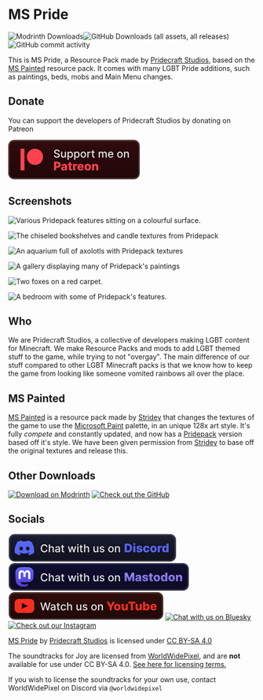# MS Pride

![Modrinth Downloads](https://img.shields.io/modrinth/dt/WOzaGauf?logo=modrinth&label=Modrinth%20downloads&color=%231bd96a&style=for-the-badge)![GitHub Downloads (all assets, all releases)](https://img.shields.io/github/downloads/pridecraft-studios/mspride/total?style=for-the-badge&logo=github&label=Github%20Downloads) ![GitHub commit activity](https://img.shields.io/github/commit-activity/t/pridecraft-studios/mspride?style=for-the-badge&logo=github)

This is MS Pride, a Resource Pack made by [Pridecraft Studios](https://pridecraft.gay), based on the [MS Painted](https://modrinth.com/resourcepack/ms-painted) resource pack. It comes with many LGBT Pride additions, such as paintings, beds, mobs and Main Menu changes.

## Donate

You can support the developers of Pridecraft Studios by donating on Patreon

[![patreon](https://raw.githubusercontent.com/intergrav/devins-badges/c7fd18efdadd1c3f12ae56b49afd834640d2d797/assets/cozy/donate/patreon-singular_vector.svg)](https://donate.pridecraft.gay)

<!-- Remove the html comment when posting on Modrinth, Curse or MCPEDL

<iframe src="https://www.youtube.com/embed/ZyazvpZAmGU?autoplay=1&rel=0" width="560" height="315" title="Pridepack Trailer" frameborder="0" allowfullscreen></iframe> -->

## Screenshots

![Various Pridepack features sitting on a colourful surface.](https://cdn.modrinth.com/data/yPbBrzEX/images/bd6216e3669d2290f943be8ded4ad478a6ec2ce6.png)

![The chiseled bookshelves and candle textures from Pridepack](https://cdn.modrinth.com/data/yPbBrzEX/images/f9a25af9d1259bac1dd6bccbb63f356e77335a70.png)

![An aquarium full of axolotls with Pridepack textures](https://cdn.modrinth.com/data/yPbBrzEX/images/6eac8b9a3dea4c106649a05e44bdfa52da77d018.png)

![A gallery displaying many of Pridepack's paintings](https://cdn.modrinth.com/data/yPbBrzEX/images/b6329b27606003d3121749f6131b3d03a4bfacf5.png)

![Two foxes on a red carpet.](https://cdn.modrinth.com/data/yPbBrzEX/images/efb379d70a7a9590a6583716607a5561e3d1fc40.png)

![A bedroom with some of Pridepack's features.](https://cdn.modrinth.com/data/yPbBrzEX/images/9fabedea3df65957710435dd23640e8959a611e7.png)

## Who

We are Pridecraft Studios, a collective of developers making LGBT content for Minecraft.
We make Resource Packs and mods to add LGBT themed stuff to the game, while trying to not "overgay". The main difference of our stuff compared to other LGBT Minecraft packs is that we know how to keep the game from looking like someone vomited rainbows all over the place.

## MS Painted

[MS Painted](https://modrinth.com/resourcepack/ms-painted) is a resource pack made by [Stridey](https://www.planetminecraft.com/member/stridey/) that changes the textures of the game to use the [Microsoft Paint](https://en.wikipedia.org/wiki/Microsoft_Paint) palette, in an unique 128x art style. It's fully *compete* and constantly updated, and now has a [Pridepack](https://modrinth.com/mod/pridepack) version based off it's style. We have been given permission from [Stridey](https://www.planetminecraft.com/member/stridey/) to base off the original textures and release this.

## Other Downloads

[![Download on Modrinth](https://raw.githubusercontent.com/intergrav/devins-badges/c7fd18efdadd1c3f12ae56b49afd834640d2d797/assets/cozy-minimal/available/modrinth_vector.svg)](https://modrinth.com/project/mspride) [![Check out the GitHub](https://raw.githubusercontent.com/intergrav/devins-badges/c7fd18efdadd1c3f12ae56b49afd834640d2d797/assets/cozy-minimal/available/github_vector.svg)](https://git.pridecraft.gay/mspride)

## Socials

[![Join our Discord](https://raw.githubusercontent.com/intergrav/devins-badges/c7fd18efdadd1c3f12ae56b49afd834640d2d797/assets/compact/social/discord-plural_vector.svg)](https://discord.pridecraft.gay)
[![Chat with us on Mastodon](https://raw.githubusercontent.com/intergrav/devins-badges/c7fd18efdadd1c3f12ae56b49afd834640d2d797/assets/compact/social/mastodon-plural_vector.svg)](https://tech.lgbt/@pridecraft)
[![Watch us on Youtube](https://raw.githubusercontent.com/intergrav/devins-badges/c7fd18efdadd1c3f12ae56b49afd834640d2d797/assets/compact/social/youtube-plural_vector.svg)](https://youtube.com/@pridecraftstudios)
[![Chat with us on Bluesky](https://badger-api-staging.worldwidepixel.ca/compact?gradientStart=00A5E4&gradientEnd=0076B1&lineOne=Chat%20with%20us%20on&lineTwo=Bluesky&colourOne=FFFFFF&colourTwo=FFFFFF&iconUrl=https://raw.githubusercontent.com/OzzyCzech/bluesky-icon/main/dist/bluesky-icon.white.png)](https://bsky.app/profile/pridecraft.gay)
[![Check out our Instagram](https://badger-api-staging.worldwidepixel.ca/compact?gradientStart=BA5353&gradientEnd=61003D&lineOne=Check%20out%20our&lineTwo=Instagram&colourOne=FFFFFF&colourTwo=FFF&iconUrl=https://uxwing.com/wp-content/themes/uxwing/download/brands-and-social-media/instagram-white-icon.png)](https://instagram.com/pridecraftstudios)

<p xmlns:cc="http://creativecommons.org/ns#" xmlns:dct="http://purl.org/dc/terms/"><a property="dct:title" rel="cc:attributionURL" href="https://pridecraft.gay/pridepack">MS Pride</a> by <a rel="cc:attributionURL dct:creator" property="cc:attributionName" href="https://pridecraft.gay">Pridecraft Studios</a> is licensed under <a href="https://creativecommons.org/licenses/by-sa/4.0/?ref=chooser-v1" target="_blank" rel="license noopener noreferrer" style="display:inline-block;">CC BY-SA 4.0<img width="16" height="16" style="height:16px!important;margin-left:3px;vertical-align:text-bottom;" src="https://mirrors.creativecommons.org/presskit/icons/cc.svg?ref=chooser-v1" alt=""><img width="16" height="16" style="height:16px!important;margin-left:3px;vertical-align:text-bottom;" src="https://mirrors.creativecommons.org/presskit/icons/by.svg?ref=chooser-v1" alt=""><img width="16" height="16" style="height:16px!important;margin-left:3px;vertical-align:text-bottom;" src="https://mirrors.creativecommons.org/presskit/icons/sa.svg?ref=chooser-v1" alt=""></a></p>

The soundtracks for Joy are licensed from [WorldWidePixel](https://worldwidepixel.ca/), and are **not** available for use under CC BY-SA 4.0. [See here for licensing terms.](https://git.pridecraft.gay/pridepack/blob/main/LICENSE-MUSIC)

If you wish to license the soundtracks for your own use, contact WorldWidePixel on Discord via `@worldwidepixel`

